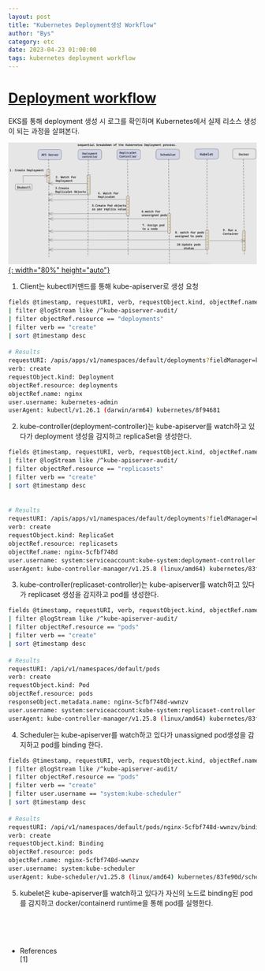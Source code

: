 ```yaml
---
layout: post
title: "Kubernetes Deployment생성 Workflow"
author: "Bys"
category: etc
date: 2023-04-23 01:00:00
tags: kubernetes deployment workflow
---
```


# [Deployment workflow](https://kubernetes.io/docs/concepts/workloads/controllers/deployment/)  

EKS를 통해 deployment 생성 시 로그를 확인하며 Kubernetes에서 실제 리소스 생성이 되는 과정을 살펴본다.  

[![k8s-workflow-deployment](/assets/it/etc/k8s/k8s-workflow-deployment.png){: width="80%" height="auto"}](/assets/it/etc/k8s/k8s-workflow-deployment.png)  

1. Client는 kubectl커맨드를 통해 kube-apiserver로 생성 요청 
```bash
fields @timestamp, requestURI, verb, requestObject.kind, objectRef.name, user.username, userAgent
| filter @logStream like /^kube-apiserver-audit/
| filter objectRef.resource == "deployments"
| filter verb == "create"
| sort @timestamp desc

# Results
requestURI: /apis/apps/v1/namespaces/default/deployments?fieldManager=kubectl-client-side-apply&fieldValidation=Strict
verb: create
requestObject.kind: Deployment
objectRef.resource: deployments
objectRef.name: nginx
user.username: kubernetes-admin
userAgent: kubectl/v1.26.1 (darwin/arm64) kubernetes/8f94681
```

2. kube-controller(deployment-controller)는 kube-apiserver를 watch하고 있다가 deployment 생성을 감지하고 replicaSet을 생성한다. 
```bash
fields @timestamp, requestURI, verb, requestObject.kind, objectRef.name, user.username, userAgent
| filter @logStream like /^kube-apiserver-audit/
| filter objectRef.resource == "replicasets"
| filter verb == "create"
| sort @timestamp desc


# Results
requestURI: /apis/apps/v1/namespaces/default/deployments?fieldManager=kubectl-client-side-apply&fieldValidation=Strict
verb: create
requestObject.kind: ReplicaSet
objectRef.resource: replicasets
objectRef.name: nginx-5cfbf748d
user.username: system:serviceaccount:kube-system:deployment-controller
userAgent: kube-controller-manager/v1.25.8 (linux/amd64) kubernetes/83fe90d/system:serviceaccount:kube-system:deployment-controller
```

3. kube-controller(replicaset-controller)는 kube-apiserver를 watch하고 있다가 replicaset 생성을 감지하고 pod를 생성한다. 
```bash
fields @timestamp, requestURI, verb, requestObject.kind, objectRef.name, user.username, userAgent
| filter @logStream like /^kube-apiserver-audit/
| filter objectRef.resource == "pods"
| filter verb == "create"
| sort @timestamp desc

# Results
requestURI: /api/v1/namespaces/default/pods
verb: create
requestObject.kind: Pod
objectRef.resource: pods
responseObject.metadata.name: nginx-5cfbf748d-wwnzv
user.username: system:serviceaccount:kube-system:replicaset-controller
userAgent: kube-controller-manager/v1.25.8 (linux/amd64) kubernetes/83fe90d/system:serviceaccount:kube-system:replicaset-controller
```

4. Scheduler는 kube-apiserver를 watch하고 있다가 unassigned pod생성을 감지하고 pod를 binding 한다. 
```bash
fields @timestamp, requestURI, verb, requestObject.kind, objectRef.name, user.username, userAgent
| filter @logStream like /^kube-apiserver-audit/
| filter objectRef.resource == "pods"
| filter verb == "create"
| filter user.username == "system:kube-scheduler"
| sort @timestamp desc

# Results
requestURI: /api/v1/namespaces/default/pods/nginx-5cfbf748d-wwnzv/binding
verb: create
requestObject.kind: Binding
objectRef.resource: pods
objectRef.name: nginx-5cfbf748d-wwnzv
user.username: system:kube-scheduler
userAgent: kube-scheduler/v1.25.8 (linux/amd64) kubernetes/83fe90d/scheduler
```

5. kubelet은 kube-apiserver를 watch하고 있다가 자신의 노드로 binding된 pod를 감지하고 docker/containerd runtime을 통해 pod를 실행한다.  

<br><br><br>

- References  
[1] 